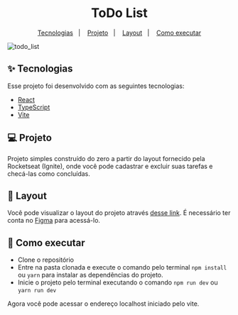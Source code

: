 <h1 align="center"> ToDo List </h1>

<p align="center">
  <a href="#-tecnologias">Tecnologias</a>&nbsp;&nbsp;&nbsp;|&nbsp;&nbsp;&nbsp;
  <a href="#-projeto">Projeto</a>&nbsp;&nbsp;&nbsp;|&nbsp;&nbsp;&nbsp;
  <a href="#-layout">Layout</a>&nbsp;&nbsp;&nbsp;|&nbsp;&nbsp;&nbsp;
  <a href="#-como-executar">Como executar</a>
</p>

![todo_list](https://user-images.githubusercontent.com/72236316/184554742-7d6851a3-169d-48ef-b8e3-d9e22387ac12.gif)

## ✨ Tecnologias

Esse projeto foi desenvolvido com as seguintes tecnologias:

- [React](https://reactjs.org)
- [TypeScript](https://www.typescriptlang.org/)
- [Vite](https://vitejs.dev/guide/env-and-mode.html#env-files)

## 💻 Projeto

Projeto simples construído do zero a partir do layout fornecido pela Rocketseat (Ignite), onde você pode cadastrar e excluir suas tarefas e checá-las como concluídas.
 

## 🔖 Layout

Você pode visualizar o layout do projeto através [desse link](https://www.figma.com/file/8LfE1lAuD9OHIDe99oGzPu/ToDo-List-(Copy)?node-id=0%3A1). É necessário ter conta no [Figma](http://figma.com/) para acessá-lo.

## 🚀 Como executar
- Clone o repositório
- Entre na pasta clonada e execute o comando pelo terminal `npm install` ou `yarn` para instalar as dependências do projeto.
- Inicie o projeto pelo terminal executando o comando `npm run dev` ou `yarn run dev`

Agora você pode acessar o endereço localhost iniciado pelo vite.
